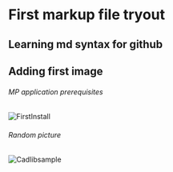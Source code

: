 # First markup file tryout
## Learning md syntax for github

## Adding first image

###### MP application prerequisites
![FirstInstall](https://github.com/user-attachments/assets/a3232e66-f5e5-4dbf-93f2-5e10ee3d4383)

###### Random picture
![Cadlibsample](https://github.com/user-attachments/assets/3aef3745-741e-4568-a72e-c94ab5869be5)
